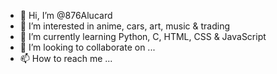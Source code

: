 - 👋 Hi, I’m @876Alucard
- 👀 I’m interested in anime, cars, art, music & trading
- 🌱 I’m currently learning Python, C, HTML, CSS & JavaScript
- 💞️ I’m looking to collaborate on ...
- 📫 How to reach me ...

<!---
876Alucard/876Alucard is a ✨ special ✨ repository because its `README.md` (this file) appears on your GitHub profile.
You can click the Preview link to take a look at your changes.
--->
